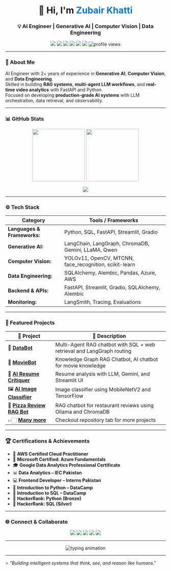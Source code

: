 <h1 align="center">👋 Hi, I'm <span style="color:#007acc;">Zubair Khatti</span></h1>
<h3 align="center">💡 AI Engineer | Generative AI | Computer Vision | Data Engineering</h3>


<p align="center">
  <a href="mailto:engrzubairkhatti@gmail.com"><img src="https://img.shields.io/badge/Gmail-EA4335?style=flat&logo=gmail&logoColor=white"/></a>
  <a href="https://www.linkedin.com/in/zubairkhatti"><img src="https://img.shields.io/badge/LinkedIn-0A66C2?style=flat&logo=linkedin&logoColor=white"/></a>
  <a href="https://www.kaggle.com/zubairkhatti"><img src="https://img.shields.io/badge/Kaggle-20BEFF?style=flat&logo=kaggle&logoColor=white"/></a>
  <a href="https://www.upwork.com/freelancers/~01e0c0e7cf08b486fc?mp_source=share"><img src="https://img.shields.io/badge/Upwork-14A800?style=flat&logo=upwork&logoColor=white"/></a>
  <a href="https://www.fiverr.com/engr_zubair_kh"><img src="https://img.shields.io/badge/Fiverr-1DBF73?style=flat&logo=fiverr&logoColor=white"/></a>
  <a href="https://zubairkhatti.github.io/portfolio"><img src="https://img.shields.io/badge/Portfolio-000000?style=flat&logo=About.me&logoColor=white"/></a>
  <img src="https://komarev.com/ghpvc/?username=ZubairKhatti&label=Profile%20Views&color=lightgrey&style=flat" alt="profile views"/>
</p>

---

### 🧠 About Me
AI Engineer with 2+ years of experience in **Generative AI**, **Computer Vision**, and **Data Engineering**.  
Skilled in building **RAG systems**, **multi-agent LLM workflows**, and **real-time video analytics** with FastAPI and Python.  
Focused on developing **production-grade AI systems** with LLM orchestration, data retrieval, and observability.

---

### 📊 GitHub Stats

</p>
<p align="center">
  <img height="165" src="https://github-readme-stats.vercel.app/api?username=zubairkhatti&show_icons=true&theme=default"/>
  <img src="https://github-readme-stats.vercel.app/api/top-langs/?username=zubairkhatti&layout=compact&theme=default" height="165" />
</p>

<p align="center">
  <img src="https://github-profile-trophy.vercel.app/?username=zubairkhatti&theme=flat&no-frame=true&row=1&margin-w=10"/>
</p>

---


### ⚙️ Tech Stack
| Category | Tools / Frameworks |
|-----------|--------------------|
| **Languages & Frameworks:** | Python, SQL, FastAPI, Streamlit, Gradio |
| **Generative AI:** |  LangChain, LangGraph, ChromaDB, Gemini, LLaMA, Qwen |
| **Computer Vision:** |YOLOv11, OpenCV, MTCNN, face_recognition, scikit-learn  |
| **Data Engineering:**| SQLAlchemy, Alembic, Pandas, Azure, AWS  |
| **Backend & APIs:** | FastAPI, Streamlit, Gradio, SQLAlchemy, Alembic |  
| **Monitoring:** | LangSmith, Tracing, Evaluations |

---

### 🚀 Featured Projects

| 🔧 Project | 📃 Description |
|-------------|----------------|
| 🧠 [**DataBot**](https://github.com/zubairkhatti/Multi-Agent-Chatbot-with-RAG-and-SQL-Database) | Multi-Agent RAG chatbot with SQL + web retrieval and LangGraph routing |
| 🎥 [**MovieBot**](https://github.com/zubairkhatti/Chatbot_with_Knowledge_Graph) | Knowledge Graph RAG Chatbot, AI chatbot for movie knowledge |
| 📄 [**AI Resume Critiquer**](https://github.com/zubairkhatti/resume_cretiquer) | Resume analysis with LLM, Gemini, and Streamlit UI |
| 🖼️ [**AI Image Classifier**](https://github.com/zubairkhatti/image_classifier) | Image classifier using MobileNetV2 and TensorFlow |
| 🍕 [**Pizza Review RAG Bot**](https://github.com/zubairkhatti/LocalAIAgentWithRAG) | RAG chatbot for restaurant reviews using Ollama and ChromaDB |
| 👉🏻 [**Many more**](https://github.com/zubairkhatti?tab=repositories) | Checkout repository tab for more projects|
---

### 🏆 Certifications & Achievements

- 🥇 **AWS Certified Cloud Practitioner**  
- 🥇 **Microsoft Certified: Azure Fundamentals**  
- 🎓 **Google Data Analytics Professional Certificate**  
- 📊 **Data Analytics – IEC Pakistan**  
- 💻 **Frontend Developer – Interns Pakistan**  
- 🐍 **Introduction to Python – DataCamp**  
- 🧠 **Introduction to SQL – DataCamp**  
- 🥉 **HackerRank: Python (Bronze)**  
- 🥈 **HackerRank: SQL (Silver)**  

---

### 🌐 Connect & Collaborate
<p align="center">
  <a href="mailto:engrzubairkhatti@gmail.com"><img src="https://img.shields.io/badge/Gmail-EA4335?style=for-the-badge&logo=gmail&logoColor=white"/></a>
  <a href="https://www.linkedin.com/in/zubairkhatti"><img src="https://img.shields.io/badge/LinkedIn-0A66C2?style=for-the-badge&logo=linkedin&logoColor=white"/></a>
  <a href="https://www.kaggle.com/zubairkhatti"><img src="https://img.shields.io/badge/Kaggle-20BEFF?style=for-the-badge&logo=kaggle&logoColor=white"/></a>
  <a href="https://www.upwork.com/freelancers/~01e0c0e7cf08b486fc?mp_source=share"><img src="https://img.shields.io/badge/Upwork-14A800?style=for-the-badge&logo=upwork&logoColor=white"/></a>
  <a href="https://www.fiverr.com/engr_zubair_kh"><img src="https://img.shields.io/badge/Fiverr-1DBF73?style=for-the-badge&logo=fiverr&logoColor=white"/></a>
</p>

---
<p align="center">
  <img src="https://readme-typing-svg.herokuapp.com?font=Fira+Code&size=22&pause=10&color=007acc&center=true&vCenter=true&width=610&lines=💡AI+Engineer+%7C+Generative+AI+%7C+Computer+Vision;Building+Smarter+AI+Solutions;Let's+Innovate+Together+🚀" alt="typing animation"/>
</p>

---

⭐ *"Building intelligent systems that think, see, and reason like humans."*
